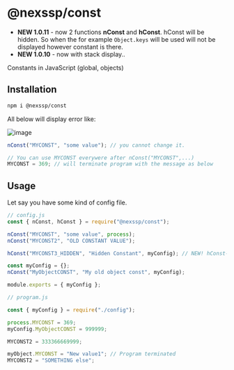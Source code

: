 # @nexssp/const

- **NEW 1.0.11** - now 2 functions **nConst** and **hConst**. hConst will be hidden. So when the for example `Object.keys` will be used will not be displayed however constant is there.
- **NEW 1.0.10** - now with stack display..

Constants in JavaScript (global, objects)

## Installation

```sh
npm i @nexssp/const
```

All below will display error like:

![image](https://user-images.githubusercontent.com/53263666/116795020-1eb58a00-aad2-11eb-9278-515d421becc6.png)

```js
nConst("MYCONST", "some value"); // you cannot change it.

// You can use MYCONST everywere after nConst("MYCONST",...)
MYCONST = 369; // will terminate program with the message as below
```

## Usage

Let say you have some kind of config file.

```js
// config.js
const { nConst, hConst } = require("@nexssp/const");

nConst("MYCONST", "some value", process);
nConst("MYCONST2", "OLD CONSTANT VALUE");

hConst("MYCONST3_HIDDEN", "Hidden Constant", myConfig); // NEW! hConst-> Will to been seen on Object.keys etc.

const myConfig = {};
nConst("MyObjectCONST", "My old object const", myConfig);

module.exports = { myConfig };
```

```js
// program.js

const { myConfig } = require("./config");

process.MYCONST = 369;
myConfig.MyObjectCONST = 999999;

MYCONST2 = 333366669999;

myObject.MYCONST = "New value1"; // Program terminated
MYCONST2 = "SOMETHING else";
```
